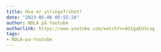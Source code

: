 ```yaml
---
title: Hva er ytringsfrihet?
date: "2023-05-06 05:55:28"
author: NDLA på Youtube
authorlink: https://www.youtube.com/watch?v=ASIgaEU3cog
tags:
- NDLA-pa-Youtube
---
```

